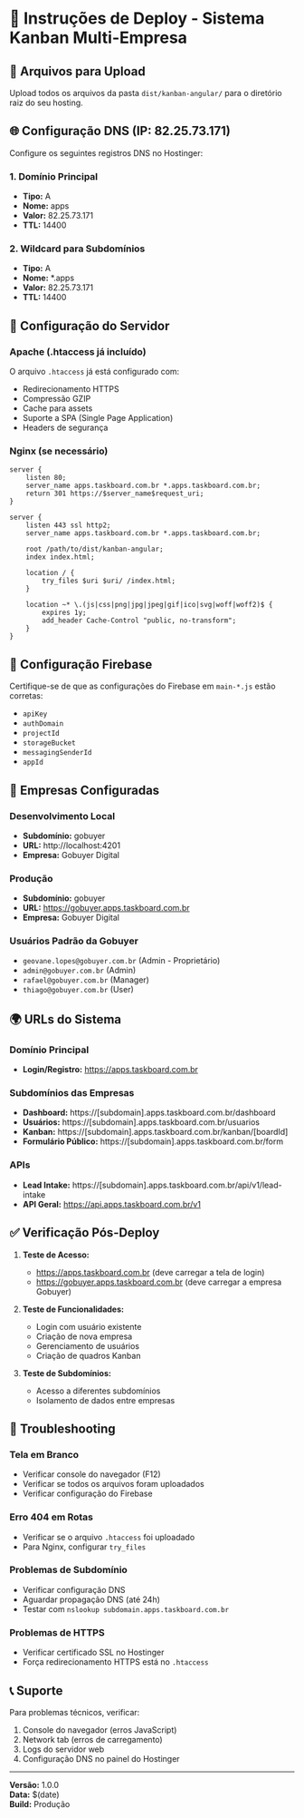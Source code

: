# 🚀 Instruções de Deploy - Sistema Kanban Multi-Empresa

## 📁 Arquivos para Upload

Upload todos os arquivos da pasta `dist/kanban-angular/` para o diretório raiz do seu hosting.

## 🌐 Configuração DNS (IP: 82.25.73.171)

Configure os seguintes registros DNS no Hostinger:

### 1. Domínio Principal
- **Tipo:** A
- **Nome:** apps
- **Valor:** 82.25.73.171
- **TTL:** 14400

### 2. Wildcard para Subdomínios
- **Tipo:** A  
- **Nome:** *.apps
- **Valor:** 82.25.73.171
- **TTL:** 14400

## 🔧 Configuração do Servidor

### Apache (.htaccess já incluído)
O arquivo `.htaccess` já está configurado com:
- Redirecionamento HTTPS
- Compressão GZIP
- Cache para assets
- Suporte a SPA (Single Page Application)
- Headers de segurança

### Nginx (se necessário)
```nginx
server {
    listen 80;
    server_name apps.taskboard.com.br *.apps.taskboard.com.br;
    return 301 https://$server_name$request_uri;
}

server {
    listen 443 ssl http2;
    server_name apps.taskboard.com.br *.apps.taskboard.com.br;
    
    root /path/to/dist/kanban-angular;
    index index.html;
    
    location / {
        try_files $uri $uri/ /index.html;
    }
    
    location ~* \.(js|css|png|jpg|jpeg|gif|ico|svg|woff|woff2)$ {
        expires 1y;
        add_header Cache-Control "public, no-transform";
    }
}
```

## 🔐 Configuração Firebase

Certifique-se de que as configurações do Firebase em `main-*.js` estão corretas:
- `apiKey`
- `authDomain`
- `projectId`
- `storageBucket`
- `messagingSenderId`
- `appId`

## 🏢 Empresas Configuradas

### Desenvolvimento Local
- **Subdomínio:** gobuyer
- **URL:** http://localhost:4201
- **Empresa:** Gobuyer Digital

### Produção
- **Subdomínio:** gobuyer
- **URL:** https://gobuyer.apps.taskboard.com.br
- **Empresa:** Gobuyer Digital

### Usuários Padrão da Gobuyer
- `geovane.lopes@gobuyer.com.br` (Admin - Proprietário)
- `admin@gobuyer.com.br` (Admin)
- `rafael@gobuyer.com.br` (Manager)
- `thiago@gobuyer.com.br` (User)

## 🌍 URLs do Sistema

### Domínio Principal
- **Login/Registro:** https://apps.taskboard.com.br

### Subdomínios das Empresas
- **Dashboard:** https://[subdomain].apps.taskboard.com.br/dashboard
- **Usuários:** https://[subdomain].apps.taskboard.com.br/usuarios
- **Kanban:** https://[subdomain].apps.taskboard.com.br/kanban/[boardId]
- **Formulário Público:** https://[subdomain].apps.taskboard.com.br/form

### APIs
- **Lead Intake:** https://[subdomain].apps.taskboard.com.br/api/v1/lead-intake
- **API Geral:** https://api.apps.taskboard.com.br/v1

## ✅ Verificação Pós-Deploy

1. **Teste de Acesso:**
   - https://apps.taskboard.com.br (deve carregar a tela de login)
   - https://gobuyer.apps.taskboard.com.br (deve carregar a empresa Gobuyer)

2. **Teste de Funcionalidades:**
   - Login com usuário existente
   - Criação de nova empresa
   - Gerenciamento de usuários
   - Criação de quadros Kanban

3. **Teste de Subdomínios:**
   - Acesso a diferentes subdomínios
   - Isolamento de dados entre empresas

## 🐛 Troubleshooting

### Tela em Branco
- Verificar console do navegador (F12)
- Verificar se todos os arquivos foram uploadados
- Verificar configuração do Firebase

### Erro 404 em Rotas
- Verificar se o arquivo `.htaccess` foi uploadado
- Para Nginx, configurar `try_files`

### Problemas de Subdomínio
- Verificar configuração DNS
- Aguardar propagação DNS (até 24h)
- Testar com `nslookup subdomain.apps.taskboard.com.br`

### Problemas de HTTPS
- Verificar certificado SSL no Hostinger
- Força redirecionamento HTTPS está no `.htaccess`

## 📞 Suporte

Para problemas técnicos, verificar:
1. Console do navegador (erros JavaScript)
2. Network tab (erros de carregamento)
3. Logs do servidor web
4. Configuração DNS no painel do Hostinger

---

**Versão:** 1.0.0  
**Data:** $(date)  
**Build:** Produção  